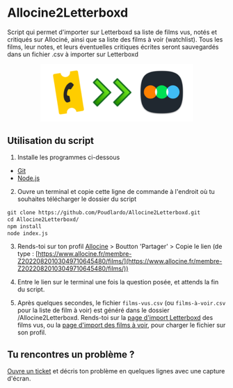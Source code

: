 # Allocine2Letterboxd

Script qui permet d'importer sur Letterboxd sa liste de films vus, notés et critiqués sur Allociné, ainsi que sa liste des films à voir (watchlist). Tous les films, leur notes, et leurs éventuelles critiques écrites seront sauvegardés dans un fichier .csv à importer sur Letterboxd

<p align="center">
<img src="https://raw.githubusercontent.com/Poudlardo/Allocine2Letterboxd/main/csv%20converter.png" width="350" />
</p>

## Utilisation du script 

1. Installe les programmes ci-dessous

- [Git](https://git-scm.com/downloads)
- [Node.js](https://nodejs.org/en/download/)
  
2. Ouvre un terminal et copie cette ligne de commande à l'endroit où tu souhaites télécharger le dossier du script
```
git clone https://github.com/Poudlardo/Allocine2Letterboxd.git
cd Allocine2Letterboxd/  
npm install  
node index.js
```

3. Rends-toi sur ton profil [Allocine](https://mon.allocine.fr/mes-films/envie-de-voir/) > Boutton 'Partager' > Copie le lien (de type : [https://www.allocine.fr/membre-Z20220820103049710645480/films/](https://www.allocine.fr/membre-Z20220820103049710645480/films/))

4. Entre le lien sur le terminal une fois la question posée, et attends la fin du script.

5. Après quelques secondes, le fichier `films-vus.csv` (ou `films-à-voir.csv` pour la liste de film à voir) est généré dans le dossier /Allocine2Letterboxd. Rends-toi sur la [page d'import Letterboxd](https://letterboxd.com/import/) des films vus, ou la [page d'import des films à voir](https://letterboxd.com/watchlist/), pour charger le fichier sur son profil.

## Tu rencontres un problème ?

[Ouvre un ticket](https://github.com/Poudlardo/Allocine2Letterboxd/issues/new/choose) et décris ton problème en quelques lignes avec une capture d'écran.
